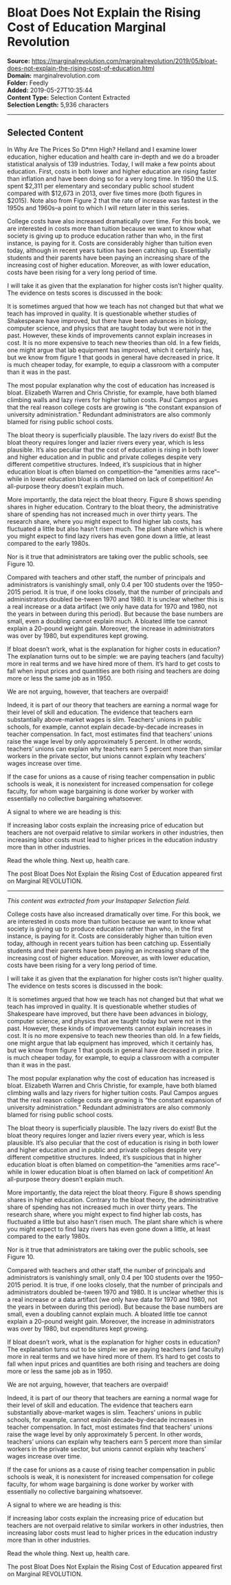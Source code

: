 # Bloat Does Not Explain the Rising Cost of Education Marginal Revolution

**Source:** https://marginalrevolution.com/marginalrevolution/2019/05/bloat-does-not-explain-the-rising-cost-of-education.html  
**Domain:** marginalrevolution.com  
**Folder:** Feedly  
**Added:** 2019-05-27T10:35:44  
**Content Type:** Selection Content Extracted  
**Selection Length:** 5,936 characters  


---

## Selected Content

In Why Are The Prices So D*mn High? Helland and I examine lower education, higher education and health care in-depth and we do a broader statistical analysis of 139 industries. Today, I will make a few points about education. First, costs in both lower and higher education are rising faster than inflation and have been doing so for a very long time. In 1950 the U.S. spent $2,311 per elementary and secondary public school student compared with $12,673 in 2013, over five times more (both figures in $2015). Note also from Figure 2 that the rate of increase was fastest in the 1950s and 1960s–a point to which I will return later in this series.

College costs have also increased dramatically over time. For this book, we are interested in costs more than tuition because we want to know what society is giving up to produce education rather than who, in the first instance, is paying for it. Costs are considerably higher than tuition even today, although in recent years tuition has been catching up. Essentially students and their parents have been paying an increasing share of the increasing cost of higher education. Moreover, as with lower education, costs have been rising for a very long period of time.

I will take it as given that the explanation for higher costs isn’t higher quality. The evidence on tests scores is discussed in the book:

It is sometimes argued that how we teach has not changed but that what we teach has improved in quality. It is questionable whether studies of Shakespeare have improved, but there have been advances in biology, computer science, and physics that are taught today but were not in the past. However, these kinds of improvements cannot explain increases in cost. It is no more expensive to teach new theories than old. In a few fields, one might argue that lab equipment has improved, which it certainly has, but we know from figure 1 that goods in general have decreased in price. It is much cheaper today, for example, to equip a classroom with a computer than it was in the past.

The most popular explanation why the cost of education has increased is bloat. Elizabeth Warren and Chris Christie, for example, have both blamed climbing walls and lazy rivers for higher tuition costs. Paul Campos argues that the real reason college costs are growing is “the constant expansion of university administration.” Redundant administrators are also commonly blamed for rising public school costs.

The bloat theory is superficially plausible. The lazy rivers do exist! But the bloat theory requires longer and lazier rivers every year, which is less plausible. It’s also peculiar that the cost of education is rising in both lower and higher education and in public and private colleges despite very different competitive structures. Indeed, it’s suspicious that in higher education bloat is often blamed on competition–the “amenities arms race“–while in lower education bloat is often blamed on lack of competition! An all-purpose theory doesn’t explain much.

More importantly, the data reject the bloat theory. Figure 8 shows spending shares in higher education. Contrary to the bloat theory, the administrative share of spending has not increased much in over thirty years. The research share, where you might expect to find higher lab costs, has fluctuated a little but also hasn’t risen much. The plant share which is where you might expect to find lazy rivers has even gone down a little, at least compared to the early 1980s.

Nor is it true that administrators are taking over the public schools, see Figure 10.

Compared with teachers and other staff, the number of principals and administrators is vanishingly small, only 0.4 per 100 students over the 1950–2015 period. It is true, if one looks closely, that the number of principals and administrators doubled be-tween 1970 and 1980. It is unclear whether this is a real increase or a data artifact (we only have data for 1970 and 1980, not the years in between during this period). But because the base numbers are small, even a doubling cannot explain much. A bloated little toe cannot explain a 20-pound weight gain. Moreover, the increase in administrators was over by 1980, but expenditures kept growing.

If bloat doesn’t work, what is the explanation for higher costs in education? The explanation turns out to be simple: we are paying teachers (and faculty) more in real terms and we have hired more of them. It’s hard to get costs to fall when input prices and quantities are both rising and teachers are doing more or less the same job as in 1950.

We are not arguing, however, that teachers are overpaid!

Indeed, it is part of our theory that teachers are earning a normal wage for their level of skill and education. The evidence that teachers earn substantially above-market wages is slim. Teachers’ unions in public schools, for example, cannot explain decade-by-decade increases in teacher compensation. In fact, most estimates find that teachers’ unions raise the wage level by only approximately 5 percent. In other words, teachers’ unions can explain why teachers earn 5 percent more than similar workers in the private sector, but unions cannot explain why teachers’ wages increase over time.

If the case for unions as a cause of rising teacher compensation in public schools is weak, it is nonexistent for increased compensation for college faculty, for whom wage bargaining is done worker by worker with essentially no collective bargaining whatsoever.

A signal to where we are heading is this:

If increasing labor costs explain the increasing price of education but teachers are not overpaid relative to similar workers in other industries, then increasing labor costs must lead to higher prices in the education industry more than in other industries.

Read the whole thing. Next up, health care.

The post Bloat Does Not Explain the Rising Cost of Education appeared first on Marginal REVOLUTION.

---

*This content was extracted from your Instapaper Selection field.*

College costs have also increased dramatically over time. For this book, we are interested in costs more than tuition because we want to know what society is giving up to produce education rather than who, in the first instance, is paying for it. Costs are considerably higher than tuition even today, although in recent years tuition has been catching up. Essentially students and their parents have been paying an increasing share of the increasing cost of higher education. Moreover, as with lower education, costs have been rising for a very long period of time.

I will take it as given that the explanation for higher costs isn’t higher quality. The evidence on tests scores is discussed in the book:

It is sometimes argued that how we teach has not changed but that what we teach has improved in quality. It is questionable whether studies of Shakespeare have improved, but there have been advances in biology, computer science, and physics that are taught today but were not in the past. However, these kinds of improvements cannot explain increases in cost. It is no more expensive to teach new theories than old. In a few fields, one might argue that lab equipment has improved, which it certainly has, but we know from figure 1 that goods in general have decreased in price. It is much cheaper today, for example, to equip a classroom with a computer than it was in the past.

The most popular explanation why the cost of education has increased is bloat. Elizabeth Warren and Chris Christie, for example, have both blamed climbing walls and lazy rivers for higher tuition costs. Paul Campos argues that the real reason college costs are growing is “the constant expansion of university administration.” Redundant administrators are also commonly blamed for rising public school costs.

The bloat theory is superficially plausible. The lazy rivers do exist! But the bloat theory requires longer and lazier rivers every year, which is less plausible. It’s also peculiar that the cost of education is rising in both lower and higher education and in public and private colleges despite very different competitive structures. Indeed, it’s suspicious that in higher education bloat is often blamed on competition–the “amenities arms race“–while in lower education bloat is often blamed on lack of competition! An all-purpose theory doesn’t explain much.

More importantly, the data reject the bloat theory. Figure 8 shows spending shares in higher education. Contrary to the bloat theory, the administrative share of spending has not increased much in over thirty years. The research share, where you might expect to find higher lab costs, has fluctuated a little but also hasn’t risen much. The plant share which is where you might expect to find lazy rivers has even gone down a little, at least compared to the early 1980s.

Nor is it true that administrators are taking over the public schools, see Figure 10.

Compared with teachers and other staff, the number of principals and administrators is vanishingly small, only 0.4 per 100 students over the 1950–2015 period. It is true, if one looks closely, that the number of principals and administrators doubled be-tween 1970 and 1980. It is unclear whether this is a real increase or a data artifact (we only have data for 1970 and 1980, not the years in between during this period). But because the base numbers are small, even a doubling cannot explain much. A bloated little toe cannot explain a 20-pound weight gain. Moreover, the increase in administrators was over by 1980, but expenditures kept growing.

If bloat doesn’t work, what is the explanation for higher costs in education? The explanation turns out to be simple: we are paying teachers (and faculty) more in real terms and we have hired more of them. It’s hard to get costs to fall when input prices and quantities are both rising and teachers are doing more or less the same job as in 1950.

We are not arguing, however, that teachers are overpaid!

Indeed, it is part of our theory that teachers are earning a normal wage for their level of skill and education. The evidence that teachers earn substantially above-market wages is slim. Teachers’ unions in public schools, for example, cannot explain decade-by-decade increases in teacher compensation. In fact, most estimates find that teachers’ unions raise the wage level by only approximately 5 percent. In other words, teachers’ unions can explain why teachers earn 5 percent more than similar workers in the private sector, but unions cannot explain why teachers’ wages increase over time.

If the case for unions as a cause of rising teacher compensation in public schools is weak, it is nonexistent for increased compensation for college faculty, for whom wage bargaining is done worker by worker with essentially no collective bargaining whatsoever.

A signal to where we are heading is this:

If increasing labor costs explain the increasing price of education but teachers are not overpaid relative to similar workers in other industries, then increasing labor costs must lead to higher prices in the education industry more than in other industries.

Read the whole thing. Next up, health care.

The post Bloat Does Not Explain the Rising Cost of Education appeared first on Marginal REVOLUTION.
